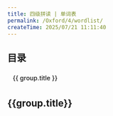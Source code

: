 ```yaml
---
title: 四级拼读 | 单词表
permalink: /Oxford/4/wordlist/
createTime: 2025/07/21 11:11:40
---
```


<script setup>
const ossBaseURL = process.env.NODE_ENV === "production" ? "/media-proxy/" : "http://120.25.178.64:3150/";

const words = [
  {level: '4',title: 'bl cl',word: 'black'},
  {level: '4',title: 'bl cl',word: 'blanket'},
  {level: '4',title: 'bl cl',word: 'clock'},
  {level: '4',title: 'bl cl',word: 'club'},
  {level: '4',title: 'br cr',word: 'broom'},
  {level: '4',title: 'br cr',word: 'bride'},
  {level: '4',title: 'br cr',word: 'crab'},
  {level: '4',title: 'br cr',word: 'crocodile'},
  {level: '4',title: 'fl gl',word: 'fly'},
  {level: '4',title: 'fl gl',word: 'flag'},
  {level: '4',title: 'fl gl',word: 'globe'},
  {level: '4',title: 'fl gl',word: 'glass'},
  {level: '4',title: 'fr gr',word: 'frog'},
  {level: '4',title: 'fr gr',word: 'Friday'},
  {level: '4',title: 'fr gr',word: 'green'},
  {level: '4',title: 'fr gr',word: 'grass'},
  {level: '4',title: 'pl sl',word: 'plate'},
  {level: '4',title: 'pl sl',word: 'play'},
  {level: '4',title: 'pl sl',word: 'slide'},
  {level: '4',title: 'pl sl',word: 'sleep'},
  {level: '4',title: 'dr tr',word: 'drum'},
  {level: '4',title: 'dr tr',word: 'dress'},
  {level: '4',title: 'dr tr',word: 'truck'},
  {level: '4',title: 'dr tr',word: 'tree'},
  {level: '4',title: 'sm sn',word: 'smile'},
  {level: '4',title: 'sm sn',word: 'smoke'},
  {level: '4',title: 'sm sn',word: 'snake'},
  {level: '4',title: 'sm sn',word: 'snow'},
  {level: '4',title: 'sp sw',word: 'spoon'},
  {level: '4',title: 'sp sw',word: 'spot'},
  {level: '4',title: 'sp sw',word: 'swing'},
  {level: '4',title: 'sp sw',word: 'swim'},
  {level: '4',title: 'st',word: 'stop'},
  {level: '4',title: 'st',word: 'test'},
  {level: '4',title: 'st',word: 'stamp'},
  {level: '4',title: 'st',word: 'fast'},
  {level: '4',title: 'sh',word: 'shell'},
  {level: '4',title: 'sh',word: 'fish'},
  {level: '4',title: 'sh',word: 'ship'},
  {level: '4',title: 'sh',word: 'brush'},
  {level: '4',title: 'ch tch',word: 'chick'},
  {level: '4',title: 'ch tch',word: 'lunch'},
  {level: '4',title: 'ch tch',word: 'watch'},
  {level: '4',title: 'ch tch',word: 'catch'},
  {level: '4',title: 'ph wh',word: 'phone'},
  {level: '4',title: 'ph wh',word: 'dolphin'},
  {level: '4',title: 'ph wh',word: 'whale'},
  {level: '4',title: 'ph wh',word: 'white'},
  {level: '4',title: 'voiced th',word: 'this'},
  {level: '4',title: 'voiced th',word: 'that'},
  {level: '4',title: 'voiced th',word: 'mother'},
  {level: '4',title: 'voiced th',word: 'father'},
  {level: '4',title: 'unvoiced th',word: 'three'},
  {level: '4',title: 'unvoiced th',word: 'teeth'},
  {level: '4',title: 'unvoiced th',word: 'think'},
  {level: '4',title: 'unvoiced th',word: 'bath'},
  {level: '4',title: 'ck qu',word: 'duck'},
  {level: '4',title: 'ck qu',word: 'rocket'},
  {level: '4',title: 'ck qu',word: 'queen'},
  {level: '4',title: 'ck qu',word: 'quilt'},
  {level: '4',title: 'ng nk',word: 'king'},
  {level: '4',title: 'ng nk',word: 'long'},
  {level: '4',title: 'ng nk',word: 'bank'},
  {level: '4',title: 'ng nk',word: 'pink'},
  {level: '4',title: 'nd nt',word: 'wind'},
  {level: '4',title: 'nd nt',word: 'hand'},
  {level: '4',title: 'nd nt',word: 'tent'},
  {level: '4',title: 'nd nt',word: 'paint'},
  {level: '4',title: 'lt mp',word: 'belt'},
  {level: '4',title: 'lt mp',word: 'adult'},
  {level: '4',title: 'lt mp',word: 'lamp'},
  {level: '4',title: 'lt mp',word: 'camp'},
  {level: '4',title: 'sk sc',word: 'skunk'},
  {level: '4',title: 'sk sc',word: 'desk'},
  {level: '4',title: 'sk sc',word: 'scale'},
  {level: '4',title: 'sk sc',word: 'school'},
  {level: '4',title: 'spr str',word: 'spray'},
  {level: '4',title: 'spr str',word: 'spring'},
  {level: '4',title: 'spr str',word: 'string'},
  {level: '4',title: 'spr str',word: 'strong'},
  {level: '4',title: 'spl squ',word: 'splash'},
  {level: '4',title: 'spl squ',word: 'splint'},
  {level: '4',title: 'spl squ',word: 'squid'},
  {level: '4',title: 'spl squ',word: 'square'},
  {level: '4',title: 'soft c',word: 'rice'},
  {level: '4',title: 'soft c',word: 'city'},
  {level: '4',title: 'soft c',word: 'ice cream'},
  {level: '4',title: 'soft c',word: 'cell phone'},
  {level: '4',title: 'soft g',word: 'giraffe'},
  {level: '4',title: 'soft g',word: 'orange'},
  {level: '4',title: 'soft g',word: 'giant'},
  {level: '4',title: 'soft g',word: 'cage'},
  {level: '4',title: 'voiced s',word: 'rose'},
  {level: '4',title: 'voiced s',word: 'jeans'},
  {level: '4',title: 'voiced s',word: 'cheese'},
  {level: '4',title: 'voiced s',word: 'legs'},
]

function groupWordsByTitle(words) {
  const groups = {}
  words.forEach(word => {if (!groups[word.title]) {  groups[word.title] = {    title: word.title,    items: []  }}groups[word.title].items.push({  word: word.word,  image: `${ossBaseURL}Oxford/lv${word.level}/image/${word.word}.png`})
  })
  return Object.values(groups)
}

const groupedWords = groupWordsByTitle(words)
</script>

<!-- 单词列表 -->

## 目录

<div style="display: flex; flex-wrap: wrap; gap: 8px; margin-bottom: 24px;">
  <a v-for="group in groupedWords" :key="group.title" :href="'#' + group.title"style="display: inline-block; padding: 6px 12px; background-color: var(--vp-c-bg-soft); border-radius: 4px; text-decoration: none; color: var(--vp-c-brand-1); font-weight: 500;"
  >{{ group.title }}
  </a>
</div>

<div v-for="group in groupedWords" :key="group.title">
  <h2 :id="group.title">{{group.title}}</h2>
  <PhoneWordGrid :words="group.items" />
</div>
